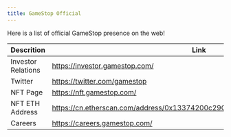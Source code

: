 ```yaml
---
title: GameStop Official
---
```


Here is a list of official GameStop presence on the web!

| Descrition | Link
|---|---
| Investor Relations | https://investor.gamestop.com/
| Twitter | https://twitter.com/gamestop
| NFT Page | https://nft.gamestop.com/
| NFT ETH Address | https://cn.etherscan.com/address/0x13374200c29C757FDCc72F15Da98fb94f286d71e
| Careers | https://careers.gamestop.com/
